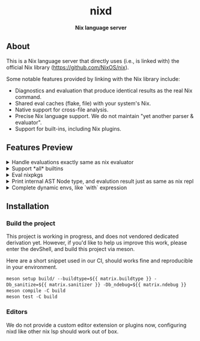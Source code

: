 <div align="center">
  <h1>nixd</code></h1>

  <p>
    <strong>Nix language server</strong>
  </p>
</div>

## About

This is a Nix language server that directly uses (i.e., is linked with) the official Nix library (https://github.com/NixOS/nix).

Some notable features provided by linking with the Nix library include:

- Diagnostics and evaluation that produce identical results as the real Nix command.
- Shared eval caches (flake, file) with your system's Nix.
- Native support for cross-file analysis.
- Precise Nix language support. We do not maintain "yet another parser & evaluator".
- Support for built-ins, including Nix plugins.


## Features Preview

<details><summary>Handle evaluations exactly same as nix evaluator</summary>

![infinte-recursion](docs/9ed5e08a-e439-4b09-ba78-d83dc0a8a03f.png)

</details>

<details><summary>Support *all* builtins</summary>

![eval-builtin-json](docs/59655838-36a8-4145-9717-f2009e0efef9.png)

And diagnostic:

![eval-builtin-diagnostic](docs/f6e10994-41e4-4a03-84a2-ef275fb402fd.png)

</details>

<details><summary>Eval nixpkgs</summary>

![eval-nixpkgs](docs/abe2fafc-d139-4741-89af-53339312a1af.png)

</details>

<details><summary>Print internal AST Node type, and evalution result just as same as nix repl</summary>

![eval-ast](docs/c7e8a8c7-5c0e-4736-868f-1e2c345468fd.png)


</details>

<details><summary>Complete dynamic envs, like `with` expression</summary>

![complete-with](docs/ae629b9f-95cb-48df-aa1d-4f5f94c3c06a.png)

</details>

## Installation

### Build the project

This project is working in progress, and does not vendored dedicated derivation yet.
However, if you'd like to help us improve this work, please enter the devShell, and build this project via meson.

Here are a short snippet used in our CI, should works fine and reproducible in your environment.

```
meson setup build/ --buildtype=${{ matrix.buildtype }} -Db_sanitize=${{ matrix.sanitizer }} -Db_ndebug=${{ matrix.ndebug }}
meson compile -C build
meson test -C build
```

### Editors

We do not provide a custom editor extension or plugins now, configuring nixd like other nix lsp should work out of box.
